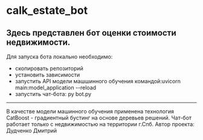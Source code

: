 # calk_estate_bot
Здесь представлен бот оценки стоимости недвижимости. 
-----------------
Для запуска бота локально необходимо:
- скопировать репозиторий
- установить зависимости
- запустить API модели машшинного обучения командой:uvicorn main:model_application --reload
- запустить чат-бота: py bot.py

----------------
В качестве модели машинного обучения применена технология 
CatBoost - градиентный бустинг на основе деревьев решений.
Чат-бот работает только с недвижимостью на территории г.Спб.
Автор проекта: Дудченко Дмитрий